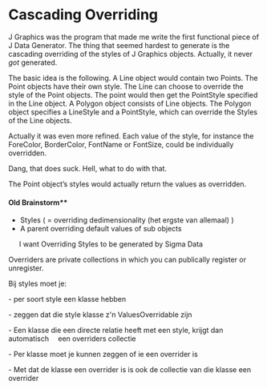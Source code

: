 ﻿Cascading Overriding
====================

J Graphics was the program that made me write the first functional piece of J Data Generator. The thing that seemed hardest to generate is the cascading overriding of the styles of J Graphics objects. Actually, it never *got* generated.

The basic idea is the following. A Line object would contain two Points. The Point objects have their own style. The Line can choose to override the style of the Point objects. The point would then get the PointStyle specified in the Line object. A Polygon object consists of Line objects. The Polygon object specifies a LineStyle and a PointStyle, which can override the Styles of the Line objects.

Actually it was even more refined. Each value of the style, for instance the ForeColor, BorderColor, FontName or FontSize, could be individually overridden.

Dang, that does suck. Hell, what to do with that.

The Point object’s styles would actually return the values as overridden.

#### Old Brainstorm**

- Styles ( = overriding dedimensionality (het ergste van allemaal) )
- A parent overriding default values of sub objects

`   `I want Overriding Styles to be generated by Sigma Data

Overriders are private collections in which you can publically register or unregister.

Bij styles moet je:

\- per soort style een klasse hebben

\- zeggen dat die style klasse z'n ValuesOverridable zijn

\- Een klasse die een directe relatie heeft met een style, krijgt dan automatisch 
`  `een overriders collectie

\- Per klasse moet je kunnen zeggen of ie een overrider is

\- Met dat de klasse een overrider is is ook de collectie van die klasse een 
`  `overrider


